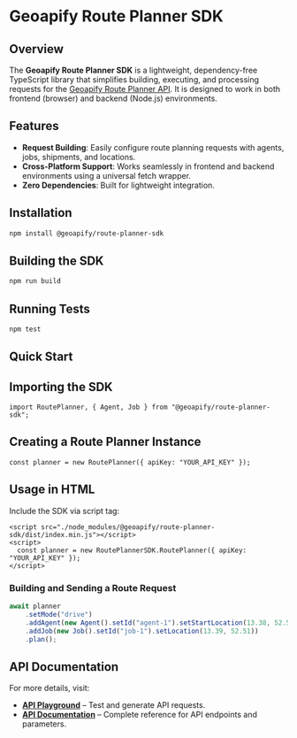 # Geoapify Route Planner SDK

## Overview
The **Geoapify Route Planner SDK** is a lightweight, dependency-free TypeScript library that simplifies building, executing, and processing requests for the [Geoapify Route Planner API](https://apidocs.geoapify.com/docs/route-planner/). It is designed to work in both frontend (browser) and backend (Node.js) environments.

## Features
- **Request Building**: Easily configure route planning requests with agents, jobs, shipments, and locations.
- **Cross-Platform Support**: Works seamlessly in frontend and backend environments using a universal fetch wrapper.
- **Zero Dependencies**: Built for lightweight integration.

## Installation
```sh
npm install @geoapify/route-planner-sdk
```

## Building the SDK
```sh
npm run build
```

## Running Tests
```sh
npm test
```

## Quick Start


## Importing the SDK

    import RoutePlanner, { Agent, Job } from "@geoapify/route-planner-sdk";

## Creating a Route Planner Instance

    const planner = new RoutePlanner({ apiKey: "YOUR_API_KEY" });

## Usage in HTML

Include the SDK via script tag:

    <script src="./node_modules/@geoapify/route-planner-sdk/dist/index.min.js"></script>
    <script>
      const planner = new RoutePlannerSDK.RoutePlanner({ apiKey: "YOUR_API_KEY" });
    </script>


### Building and Sending a Route Request
```ts
await planner
    .setMode("drive")
    .addAgent(new Agent().setId("agent-1").setStartLocation(13.38, 52.52))
    .addJob(new Job().setId("job-1").setLocation(13.39, 52.51))
    .plan();
```

## API Documentation
For more details, visit:
- **[API Playground](https://apidocs.geoapify.com/playground/route-planner/)** – Test and generate API requests.
- **[API Documentation](https://apidocs.geoapify.com/docs/route-planner/)** – Complete reference for API endpoints and parameters.
